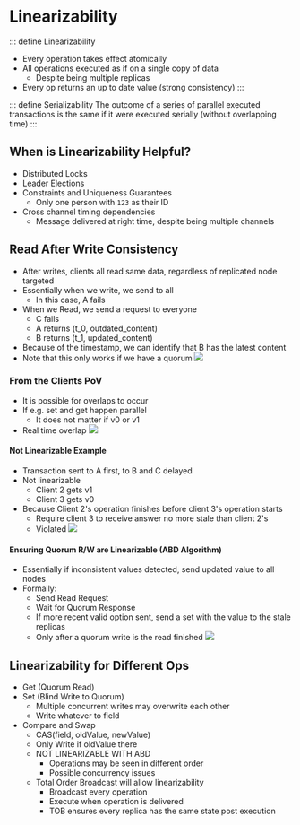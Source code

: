
# Linearizability

::: define Linearizability
- Every operation takes effect atomically
- All operations executed as if on a single copy of data
  - Despite being multiple replicas
- Every op returns an up to date value (strong consistency)
:::


::: define Serializability
The outcome of a series of parallel executed transactions is the same if it were executed serially (without overlapping time)
:::

## When is Linearizability Helpful?

- Distributed Locks
- Leader Elections
- Constraints and Uniqueness Guarantees
  - Only one person with `123` as their ID
- Cross channel timing dependencies
  - Message delivered at right time, despite being multiple channels


## Read After Write Consistency

- After writes, clients all read same data, regardless of replicated node targeted
- Essentially when we write, we send to all
  - In this case, A fails
- When we Read, we send a request to everyone
  - C fails
  - A returns (t_0, outdated_content)
  - B returns (t_1, updated_content)
- Because of the timestamp, we can identify that B has the latest content
- Note that this only works if we have a quorum
![](res/rawc.PNG)

### From the Clients PoV

- It is possible for overlaps to occur
- If e.g. set and get happen parallel
  - It does not matter if v0 or v1
- Real time overlap
![](res/rawcc.PNG)

#### Not Linearizable Example

- Transaction sent to A first, to B and C delayed
- Not linearizable
  - Client 2 gets v1
  - Client 3 gets v0
- Because Client 2's operation finishes before client 3's operation starts
  - Require client 3 to receive answer no more stale than client 2's
  - Violated
![](res/notlin.PNG)

#### Ensuring Quorum R/W are Linearizable (ABD Algorithm)

- Essentially if inconsistent values detected, send updated value to all nodes
- Formally:
  - Send Read Request
  - Wait for Quorum Response
  - If more recent valid option sent, send a set with the value to the stale replicas
  - Only after a quorum write is the read finished
![](res/qrwlin.PNG)

## Linearizability for Different Ops

- Get (Quorum Read)
- Set (Blind Write to Quorum)
  - Multiple concurrent writes may overwrite each other
  - Write whatever to field
- Compare and Swap
  - CAS(field, oldValue, newValue)
  - Only Write if oldValue there
  - NOT LINEARIZABLE WITH ABD
    - Operations may be seen in different order
    - Possible concurrency issues
  - Total Order Broadcast will allow linearizability
    - Broadcast every operation
    - Execute when operation is delivered
    - TOB ensures every replica has the same state post execution